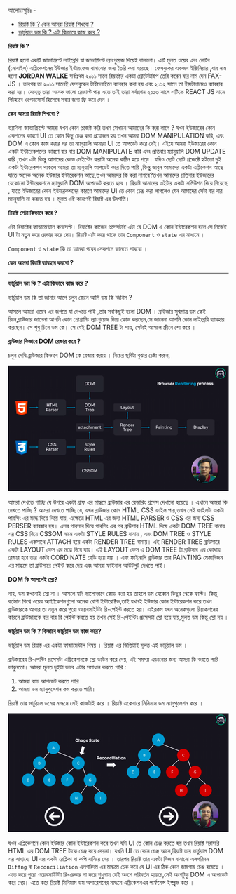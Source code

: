 আলোচ্যসুচিঃ -

-   [রিয়াক্ট কি ? কেন আমরা রিয়াক্ট শিখবো ?](#রিয়াক্ট)
-   [ভার্চুয়াল ডম কি ? এটা কিভাবে কাজ করে ?](#ভার্চুয়াল)

**রিয়াক্ট কি ?**

রিয়াক্ট হলো একটি জাভাস্ক্রিপ্ট লাইব্রেরি যা জাভাস্ক্রিপ্ট ল্যাংগুয়েজ দিয়েই বানানো। এটি মূলত ওয়েব এবং নেটিব (মোবাইল) এপ্লিকেশনের ইউজার ইন্টারফেজ বানানোর জন্য তৈরি করা হয়েছে। ফেসবুকের একজন ইঞ্জিনিয়ার ,যার নাম হলো **JORDAN WALKE** সর্বপ্রথম ২০১১ সালে রিয়াক্টের একটা প্রোটোটাইপ তৈরি করেন যার নাম দেন FAX-JS । তারপর তা ২০১১ সালেই ফেসবুকের টাইমলাইনে ব্যাবহার করা হয় এবং ২০১২ সালে তা ইন্সটাগ্রামেও ব্যাবহার করা হয়। যেহেতু তারা অনেক ভালো রেজাল্ট পায় এতে তাই তারা সর্বপ্রথম ২০১৩ সালে এটিকে REACT JS নামে গিটহাবে ওপেনসোর্স হিসেবে সবার জন্য ফ্রি করে দেন ।

**কেন আমরা রিয়াক্ট শিখবো ?**

ভ্যানিলা জাভাস্ক্রিপ্টে আমরা যখন কোন প্রজেক্ট করি তখন সেখানে আমাদের কি করা লাগে ? যখন ইউজারের কোন একশনের কারণে UI তে কোন কিছু চেঞ্জ করা প্রয়োজন হয় তখন আমরা DOM MANIPULATION করি, এবং DOM এ কোন কাজ করার পর তা ম্যানুয়ালি আমারা UI তে আপডেট করে দেই। এইযে আমরা ইউজারের কোন একটা ইন্টারেকশনের কারণে বার বার DOM MANIPULATE করি এবং প্রতিবার ম্যানুয়ালি DOM UPDATE করি ,তখন এটা কিন্তু আমাদের কোড মেইন্টেন করাটা অনেক কঠিন হয়ে পড়ে। যদিও ছোট ছোট প্রজেক্টে হইতো দুই একটা ইন্টারেকশন থাকলে আমরা তা ম্যনুয়ালি আপডেট করে দিতে পারি ,কিন্তু ভাবুন আমাদের একটা এপ্লিকেশন আছে যাতে অনেক অনেক ইউজার ইন্টারেকশন আছে,তখন আমদের কি করা লাগবে?তখন আমাদের প্রতিবার ইউজারের যেকোনো ইন্টারেকশনে ম্যানুয়ালি DOM আপডেট করতে হবে । রিয়াক্ট আমাদের এইটার একটা সলিউশন দিয়ে দিয়েছে , যাতে ইউজারের কোন ইন্টারেকশনের কারণে আমাদের UI তে কোন চেঞ্জ করা লাগলেও যেন আমাদের সেটা বার বার ম্যানুয়ালি না করতে হয় । মূলত এই কারণেই রিয়াক্ট এর উৎপত্তি।

**রিয়াক্ট সেটা কিভাবে করে ?**

এটা রিয়াক্টের ফান্ডামেন্টাল কনসেপ্ট। রিয়াক্টের কাজের প্রসেসটাই এটা যে DOM এ কোন ইন্টারেকশন হলে সে নিজেই UI টা নতুন করে রেন্ডার করে দেয়। রিয়াক্ট এটা করে থাকে তার `Component` ও `state` এর মাধ্যমে ।

`Component` ও `state` কি তা আমরা পরের সেকশনে জানতে পারবো ।

**কেন আমরা রিয়াক্ট ব্যাবহার করবো ?**

---

**ভার্চুয়াল ডম কি ? এটা কিভাবে কাজ করে ?**

ভার্চুয়াল ডম কি তা জানার আগে চলুন জেনে আসি ডম কি জিনিস ?

আসলে আমরা ওয়েব এর জগতে যা দেখতে পাই ,তার সবকিছুই হলো DOM । ব্রাউজার সুধ্মমাত্র ডম কেই চিনে,ব্রাউজার জানেনা আপনি কোন প্রোগ্রামিং ল্যাংগুয়েজ দিয়ে কোড করছেন,সে জানেনা আপনি কোন লাইব্রেরি ব্যাবহার করছেন। সে শুধু চিনে ডম কে। সে যেই DOM TREE টা পায়, সেটাই আসলে স্ক্রীনে শো করে ।

**ব্রাউজার কিভাবে DOM রেন্ডার করে ?**

চলুন দেখি ব্রাউজার কিভাবে DOM কে রেন্ডার করায় । নিচের ছবিটা বুঝার চেষ্টা করুন,

![DOM-TREE](DOM.png)

আমরা দেখতে পাচ্ছি যে উপরে একটা গ্রাফ এর মাদ্ধমে ব্রাউজার এর রেন্ডারিং প্রসেস দেখানো হয়েছে । এখানে আমরা কি দেখতে পাচ্ছি ? আমরা দেখতে পাচ্ছি যে, যখন ব্রাউজার কোন HTML CSS ফাইল পায়,তখন সেই ফাইলটা একটা পারসিং এর মদ্ধে দিয়ে নিয়ে যায়, এক্ষেত্রে HTML এর জন্য HTML PARSER ও CSS এর জন্য CSS PERSER ব্যাবহার হয়। এসব পারসার দিয়ে পারসিং এর পর ব্রাউসার HTML দিয়ে একটা DOM TREE বানায় এর CSS দিয়ে CSSOM নামে একটা STYLE RULES বানায় , এবং DOM TREE ও STYLE RULES একসাথে ATTACH হয়ে একটা RENDER TREE বানায়। এই RENDER TREE ব্রাউসারে একটা LAYOUT ফেস এর মদ্ধে দিয়ে যায়। এই LAYOUT ফেস এ DOM TREE টা ব্রাউসার এর কোথায় রেন্ডার হবে তার একটা CORDINATE রেডি হয়ে যায় । এবং ফাইনালি ব্রাউজার তার PAINTING মেকানিজম এর মাদ্ধমে তা ব্রাউসারে পেইন্ট করে দেয় এবং আমরা ফাইনাল আউটপুট দেখতে পাই।

**DOM কি আসলেই স্লো?**

নাহ, ডম কখনোই স্লো না । আসলে যদি ভালোভাবে কোড করা হয় তাহলে ডম যেকোন কিছুর থেকে ফাস্ট। কিন্তু বর্তমান বিশ্বে ওয়েব অ্যাপ্লিকেশনগুলো অনেক বেশি ইন্টারেক্টিভ,তাই যখনই ইউজার কোন ইন্টারেকশন করে তখন ব্রাউজারকে আবার তা নতুন করে পুরো ওয়েবসাইটটা রি-পেইন্ট করতে হয়। এইরকম যখন অনেকগুলো রিয়াকশনের কারনে ব্রাউজারকে বার বার রি পেইন্ট করতে হয় তখন সেই রি-পেইন্টিং প্রসেসটা স্লো হয়ে যায়,মুলত ডম কিন্তু স্লো নয় ।

**ভার্চুয়াল ডম কি ? কিভাবে ভার্চুয়াল ডম কাজ করে?**

ভার্চুয়াল ডম রিয়াক্ট এর একটা ফান্ডামেন্টাল বিষয় । রিয়াক্ট এর ভিত্তিটাই মূলত এই ভার্চুয়াল ডম ।

ব্রাউজারের রি-পেন্টিং প্রসেসটা এপ্লিকেশনকে স্লো ডাউন করে দেয়, এই সমস্যা এড়ানোর জন্য আমরা কি করতে পারি ভাবুনতো। আমরা মূলত দুইটা ভাবে এটার সমাধান করতে পারি :

1.  আমরা ব্যাচ আপডেট করতে পারি
2.  আমরা ডম ম্যানুপুলেশন কম করতে পারি।

রিয়াক্ট তার ভার্চুয়াল ডমের মাদ্ধমে সেই কাজটাই করে । রিয়াক্ট একেবারে মিনিমাম ডম ম্যানুপুলেশন করে ।

![verchualDom](./verdom.png)

যখন এপ্লিকেশনে কোন ইউজার কোন ইন্টারেকশন করে তখন যদি UI তে কোন চেঞ্জ করতে হয় তখন রিয়াক্ট সরাসরি HTML এর DOM TREE টাকে চেঞ্জ করে দেয়না। যখনি UI তে কোন চেঞ্জ আসে,রিয়াক্ট তার ভার্চুয়াল DOM এর সাহায্যে UI এর একটা রেপ্লিকা বা কপি বানিয়ে নেয় । তারপর রিয়াক্ট তার একটা নিজস্ব বানানো এলগরিদম `Diffng` বা `Reconciliation` এলগরিদম এর মাদ্ধমে চেক করে যে UI এর ঠিক কোন জায়গায় চেঞ্জ হয়েছে । এতে করে পুরো ওয়েবসাইটটা রি-রেন্ডার না করে শুধুমাত্র যেই অংশে পরিবর্তন হয়েচে,সেই অংশটুকু DOM এ আপডেট করে দেয়। এতে করে রিয়াক্ট মিনিমাম ডম অপারেশনের মাদ্ধমে এপ্লিকেশনএর পার্ফমেন্স ইম্প্রুভ করে ।

